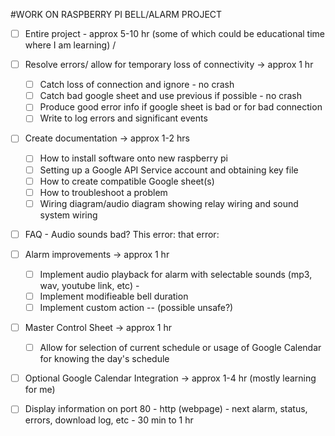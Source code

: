 #WORK ON RASPBERRY PI BELL/ALARM PROJECT

- [ ] Entire project - approx 5-10 hr (some of which could be educational time where I am learning) \/

- [ ] Resolve errors/ allow for temporary loss of connectivity -> approx 1 hr
  - [ ] Catch loss of connection and ignore - no crash
  - [ ] Catch bad google sheet and use previous if possible - no crash
  - [ ] Produce good error info if google sheet is bad or for bad connection
  - [ ] Write to log errors and significant events

- [ ] Create documentation -> approx 1-2 hrs
  - [ ] How to install software onto new raspberry pi
  - [ ] Setting up a Google API Service account and obtaining key file
  - [ ] How to create compatible Google sheet(s)
  - [ ] How to troubleshoot a problem
  - [ ] Wiring diagram/audio diagram showing relay wiring and sound system wiring
- [ ] FAQ - Audio sounds bad? This error: that error:

- [ ] Alarm improvements -> approx 1 hr
  - [ ] Implement audio playback for alarm with selectable sounds (mp3, wav, youtube link, etc) -
  - [ ] Implement modifieable bell duration
  - [ ] Implement custom action -- (possible unsafe?)

- [ ] Master Control Sheet -> approx 1 hr
  - [ ] Allow for selection of current schedule or usage of Google Calendar for knowing the day's schedule

- [ ] Optional Google Calendar Integration -> approx 1-4 hr (mostly learning for me)

- [ ] Display information on port 80 - http (webpage) - next alarm, status, errors, download log, etc - 30 min to 1 hr
